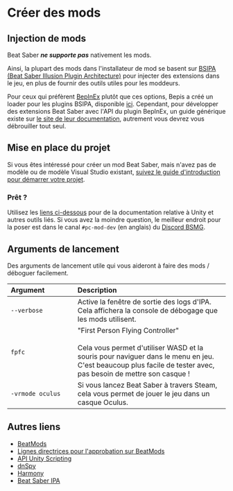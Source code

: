 # Créer des mods

## Injection de mods
Beat Saber _**ne supporte pas**_ nativement les mods.

Ainsi, la plupart des mods dans l'installateur de mod se basent sur [BSIPA (Beat Saber Illusion Plugin Architecture)](https://github.com/nike4613/BeatSaber-IPA-Reloaded/) pour injecter des extensions dans le jeu, en plus de fournir des outils utiles pour les moddeurs.

Pour ceux qui préfèrent [BepInEx](https://github.com/BepInEx/BepInEx) plutôt que ces options, Bepis a créé un loader pour les plugins BSIPA, disponible [ici](https://github.com/BepInEx/BepInEx.BSIPA.Loader). Cependant, pour développer des extensions Beat Saber avec l'API du plugin BepInEx, un guide générique existe sur [le site de leur documentation](https://bepinex.github.io/bepinex_docs/v5.0/articles/dev_guide/plugin_tutorial/index.html), autrement vous devrez vous débrouiller tout seul.

## Mise en place du projet
Si vous êtes intéressé pour créer un mod Beat Saber, mais n'avez pas de modèle ou de modèle Visual Studio existant, [suivez le guide d'introduction pour démarrer votre projet](./intro.md).

### Prêt ?
Utilisez les [liens ci-dessous](#autres-liens) pour de la documentation relative à Unity et autres outils liés. Si vous avez la moindre question, le meilleur endroit pour la poser est dans le canal `#pc-mod-dev` (en anglais) du [Discord BSMG](https://discord.gg/beatsabermods).

## Arguments de lancement
Des arguments de lancement utile qui vous aideront à faire des mods / déboguer facilement.

<!-- markdownlint-disable MD013 -->
| Argument&nbsp;&nbsp;&nbsp;&nbsp;&nbsp;&nbsp;&nbsp;&nbsp;&nbsp;&nbsp;&nbsp;&nbsp;&nbsp;&nbsp; | Description                                                                                                                                                                                                           |
| -------------------------------------------------------------------------------------------- |:--------------------------------------------------------------------------------------------------------------------------------------------------------------------------------------------------------------------- |
| `--verbose`                                                                                  | Active la fenêtre de sortie des logs d'IPA. Cela affichera la console de débogage que les mods utilisent.                                                                                                             |
| `fpfc`                                                                                       | "First Person Flying Controller"<br /><br />Cela vous permet d'utiliser WASD et la souris pour naviguer dans le menu en jeu. C'est beaucoup plus facile de tester avec, pas besoin de mettre son casque ! |
| `-vrmode oculus`                                                                             | Si vous lancez Beat Saber à travers Steam, cela vous permet de jouer le jeu dans un casque Oculus.                                                                                                                    |
<!-- markdownlint-enable MD013 -->

## Autres liens

* [BeatMods](https://beatmods.com)
* [Lignes directrices pour l'approbation sur BeatMods](https://docs.google.com/document/d/15RBVesZdS-U94AvesJ2DJqcnAtgh9E2PZOcbjrQle5Y/edit?usp=sharing)
* [API Unity Scripting](https://docs.unity3d.com/ScriptReference/index.html)
* [dnSpy](https://github.com/0xd4d/dnSpy)
* [Harmony](https://github.com/pardeike/Harmony)
* [Beat Saber IPA](https://bsmg.github.io/BeatSaber-IPA-Reloaded/)
